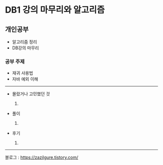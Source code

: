 # DB1 강의 마무리와 알고리즘

## 개인공부

- 알고리즘 정리
- DB강의 마무리

### 공부 주제

- 재귀 사용법
- 자바 예외 이해

--- 
* 몰랐거나 고민했던 것

    1. 
* 풀이

    1. 
* 후기

    1. 

---
블로그 : https://zazilgure.tistory.com/